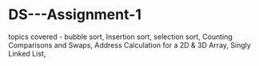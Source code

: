 # DS---Assignment-1
topics covered - bubble sort, Insertion sort, selection sort, Counting Comparisons and Swaps, Address Calculation for a 2D &amp; 3D Array, Singly Linked List, 
